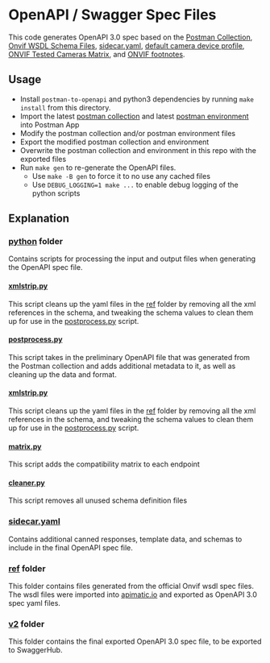 # OpenAPI / Swagger Spec Files
This code generates OpenAPI 3.0 spec based on the [Postman Collection](../postman/device-onvif-camera.postman_collection.json), 
[Onvif WSDL Schema Files](./ref), [sidecar.yaml](sidecar.yaml), [default camera device profile](../../cmd/res/profiles/camera.yaml),
[ONVIF Tested Cameras Matrix](../ONVIF-protocol.md#tested-onvif-cameras), and [ONVIF footnotes](../onvif-footnotes.md).

## Usage
- Install `postman-to-openapi` and python3 dependencies by running `make install` from this directory.
- Import the latest [postman collection][collection] and latest [postman environment][env] into Postman App
- Modify the postman collection and/or postman environment files
- Export the modified postman collection and environment
- Overwrite the postman collection and environment in this repo with the exported files
- Run `make gen` to re-generate the OpenAPI files.
  - Use `make -B gen` to force it to no use any cached files
  - Use `DEBUG_LOGGING=1 make ...` to enable debug logging of the python scripts

[collection]: ../postman/device-onvif-camera.postman_collection.json
[env]: ../postman/device-onvif-camera.postman_environment.json

## Explanation
### [python](python) folder
Contains scripts for processing the input and output files when
generating the OpenAPI spec file.

#### [xmlstrip.py](python/xmlstrip.py)
This script cleans up the yaml files in the [ref](ref) folder by removing all the xml 
references in the schema, and tweaking the schema values to clean them up for use in 
the [postprocess.py](python/postprocess.py) script.

#### [postprocess.py](python/postprocess.py)
This script takes in the preliminary OpenAPI file that was generated from the Postman collection
and adds additional metadata to it, as well as cleaning up the data and format.

#### [xmlstrip.py](python/xmlstrip.py)
This script cleans up the yaml files in the [ref](ref) folder by removing all the xml
references in the schema, and tweaking the schema values to clean them up for use in
the [postprocess.py](python/postprocess.py) script.

#### [matrix.py](python/matrix.py)
This script adds the compatibility matrix to each endpoint

#### [cleaner.py](python/cleaner.py)
This script removes all unused schema definition files

### [sidecar.yaml](sidecar.yaml)
Contains additional canned responses, template data, and schemas to include in the final OpenAPI spec file.

### [ref](ref) folder
This folder contains files generated from the official Onvif wsdl
spec files. The wsdl files were imported into [apimatic.io](https://apimatic.io)
and exported as OpenAPI 3.0 spec yaml files.

### [v2](v2) folder
This folder contains the final exported OpenAPI 3.0 spec file, to be
exported to SwaggerHub.
